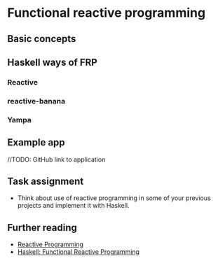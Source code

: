 # Functional reactive programming

## Basic concepts

## Haskell ways of FRP

### Reactive

### reactive-banana

### Yampa

## Example app

//TODO: GitHub link to application

## Task assignment

* Think about use of reactive programming in some of your previous projects and implement it with Haskell.

## Further reading

* [Reactive Programming](https://en.wikipedia.org/wiki/Reactive_programming)
* [Haskell: Functional Reactive Programming](https://wiki.haskell.org/Functional_Reactive_Programming)
